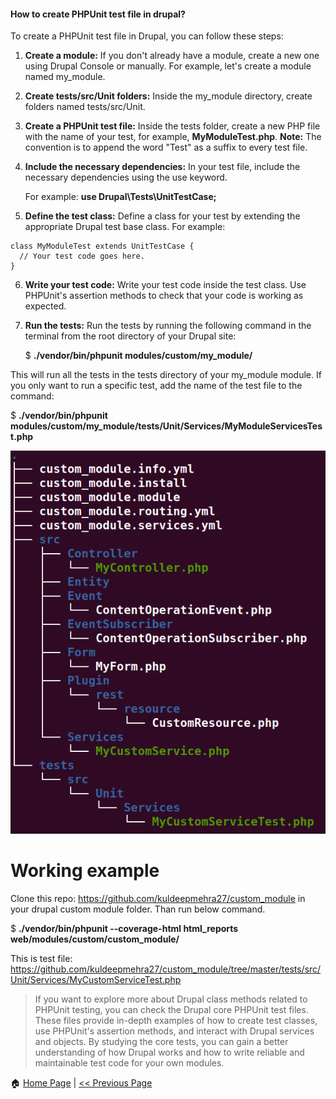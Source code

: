 #### How to create PHPUnit test file in drupal? ####

To create a PHPUnit test file in Drupal, you can follow these steps:

1. **Create a module:** If you don't already have a module, create a new one using Drupal Console or manually. For example, let's create a module named my_module.

2. **Create tests/src/Unit folders:** Inside the my_module directory, create folders named tests/src/Unit.

3. **Create a PHPUnit test file:** Inside the tests folder, create a new PHP file with the name of your test, for example, **MyModuleTest.php**.
   **Note:** The convention is to append the word "Test" as a suffix to every test file.

4. **Include the necessary dependencies:** In your test file, include the necessary dependencies using the use keyword.
   
   For example: **use Drupal\Tests\UnitTestCase;**

5. **Define the test class:** Define a class for your test by extending the appropriate Drupal test base class. For example:
```
class MyModuleTest extends UnitTestCase {
  // Your test code goes here.
}
```
6. **Write your test code:** Write your test code inside the test class. Use PHPUnit's assertion methods to check that your code is working as expected.

7. **Run the tests:** Run the tests by running the following command in the terminal from the root directory of your Drupal site:
   
   $ **./vendor/bin/phpunit modules/custom/my_module/**
   
  This will run all the tests in the tests directory of your my_module module. If you only want to run a specific test, add the name of the test file to the command:
  
  $ **./vendor/bin/phpunit modules/custom/my_module/tests/Unit/Services/MyModuleServicesTest.php**

![Test file dir struture](/images/test-dir-example.png)

# Working example #

Clone this repo: https://github.com/kuldeepmehra27/custom_module in your drupal custom module folder. Than run below command.

$ **./vendor/bin/phpunit --coverage-html html_reports web/modules/custom/custom_module/**


This is test file: https://github.com/kuldeepmehra27/custom_module/tree/master/tests/src/Unit/Services/MyCustomServiceTest.php

> If you want to explore more about Drupal class methods related to PHPUnit testing, you can check the Drupal core PHPUnit test files. These files provide in-depth examples of how to create test classes, use PHPUnit's assertion methods, and interact with Drupal services and objects. By studying the core tests, you can gain a better understanding of how Drupal works and how to write reliable and maintainable test code for your own modules.

:house: [Home Page](README.md) | [<< Previous Page](phpunit-details.md)
